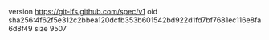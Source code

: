 version https://git-lfs.github.com/spec/v1
oid sha256:4f62f5e312c2bbea120dcfb353b601542bd922d1fd7bf7681ec116e8fa6d8f49
size 9507
